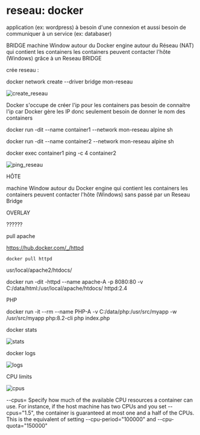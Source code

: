 # reseau: docker

application (ex: wordpress) à besoin d'une connexion et aussi besoin de communiquer à un service (ex: databaser)

BRIDGE
machine Window
autour du Docker engine
autour du Réseau (NAT)
qui contient les containers
les containers peuvent contacter l'hôte (Windows) grâce à un Reseau BRIDGE

crée reseau : 

docker network create --driver bridge mon-reseau

![create_reseau](/creation_reseau.png "reseau")

Docker s'occupe de créer l'ip pour les containers
pas besoin de connaitre l'ip car Docker gère les IP donc seulement besoin de donner le nom des containers

docker run -dit --name container1 --network mon-reseau alpine sh

docker run -dit --name container2 --network mon-reseau alpine sh

docker exec container1 ping -c 4 container2

![ping_reseau](/create_multiple_container_and_ping.png "reseau_ping")


HÔTE

machine Window
autour du Docker engine
qui contient les containers
les containers peuvent contacter l'hôte (Windows) sans passé par un Reseau Bridge


OVERLAY

??????

pull apache 

https://hub.docker.com/_/httpd

``docker pull httpd``

usr/local/apache2/htdocs/

docker run -dit -httpd --name apache-A -p 8080:80 -v C:/data/html:/usr/local/apache/htdocs/ httpd:2.4


PHP

docker run -it --rm --name PHP-A -v C:/data/php:/usr/src/myapp -w /usr/src/myapp php:8.2-cli php index.php


docker stats

![stats](/docker_stats.png "docker_stats")


docker logs

![logs](/docker_logs.png "docker_logs")


CPU limits

![cpus](/options_cpus.png "options_cpus")


--cpus=<value>	Specify how much of the available CPU resources a container can use. For instance, if the host machine has two CPUs and you set --cpus="1.5", the container is guaranteed at most one and a half of the CPUs. This is the equivalent of setting --cpu-period="100000" and --cpu-quota="150000"